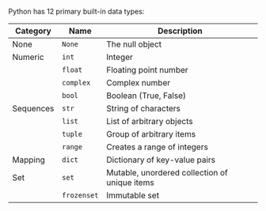 Python has 12 primary built-in data types:

| Category | Name | Description | 
| --- | --- | --- |
| None | `None` | The null object |
| Numeric | `int` | Integer |
|  | `float` | Floating point number |
|  | `complex` | Complex number |
|  | `bool` | Boolean (True, False) |
| Sequences | `str` | String of characters |
|  | `list` | List of arbitrary objects |
|  | `tuple` | Group of arbitrary items |
|  | `range` | Creates a range of integers |
| Mapping | `dict` | Dictionary of key-value pairs |
| Set | `set` | Mutable, unordered collection of unique items |
|  | `frozenset` | Immutable set |
